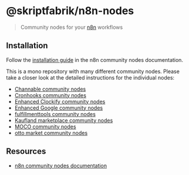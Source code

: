 # @skriptfabrik/n8n-nodes

> Community nodes for your [n8n](https://n8n.io/) workflows

## Installation

Follow the [installation guide](https://docs.n8n.io/integrations/community-nodes/installation/) in the n8n community
nodes documentation.

This is a mono repository with many different community nodes.
Please take a closer look at the detailed instructions for the individual nodes:

- [Channable community nodes](nodes/channable/README.md)
- [Cronhooks community nodes](nodes/cronhooks/README.md)
- [Enhanced Clockify community nodes](nodes/clockify-enhanced/README.md)
- [Enhanced Google community nodes](nodes/google-enhanced/README.md)
- [fulfillmenttools community nodes](nodes/fulfillmenttools/README.md)
- [Kaufland marketplace community nodes](nodes/kaufland-marketplace/README.md)
- [MOCO community nodes](nodes/moco/README.md)
- [otto market community nodes](nodes/otto-market/README.md)

## Resources

- [n8n community nodes documentation](https://docs.n8n.io/integrations/community-nodes/)

